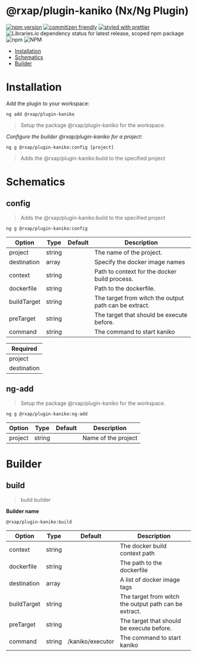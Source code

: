 @rxap/plugin-kaniko (Nx/Ng Plugin)
======

[![npm version](https://img.shields.io/npm/v/@rxap/plugin-kaniko?style=flat-square)](https://www.npmjs.com/package/@rxap/plugin-kaniko)
[![commitizen friendly](https://img.shields.io/badge/commitizen-friendly-brightgreen.svg?style=flat-square)](https://commitizen.github.io/cz-cli/)
[![styled with prettier](https://img.shields.io/badge/styled_with-prettier-ff69b4.svg?style=flat-square)](https://github.com/prettier/prettier)
![Libraries.io dependency status for latest release, scoped npm package](https://img.shields.io/librariesio/release/npm/@rxap/plugin-kaniko)
![npm](https://img.shields.io/npm/dm/@rxap/plugin-kaniko)
![NPM](https://img.shields.io/npm/l/@rxap/plugin-kaniko)

> 

- [Installation](#installation)
- [Schematics](#schematics)
- [Builder](#builder)

# Installation

Add the plugin to your workspace:

```
ng add @rxap/plugin-kaniko
```

> Setup the package @rxap/plugin-kaniko for the workspace.


*Configure the builder @rxap/plugin-kaniko for a project:*

```
ng g @rxap/plugin-kaniko:config [project]
```

> Adds the @rxap/plugin-kaniko:build to the specified project

# Schematics

## config
> Adds the @rxap/plugin-kaniko:build to the specified project

```
ng g @rxap/plugin-kaniko:config
```

Option | Type | Default | Description
--- | --- | --- | ---
project | string |  | The name of the project.
destination | array |  | Specify the docker image names
context | string |  | Path to context for the docker build process.
dockerfile | string |  | Path to the dockerfile.
buildTarget | string |  | The target from witch the output path can be extract.
preTarget | string |  | The target that should be execute before.
command | string |  | The command to start kaniko

| Required |
| --- |
| project |
| destination |

## ng-add
> Setup the package @rxap/plugin-kaniko for the workspace.

```
ng g @rxap/plugin-kaniko:ng-add
```

Option | Type | Default | Description
--- | --- | --- | ---
project | string |  | Name of the project

# Builder

## build
> build builder

**Builder name**
```
@rxap/plugin-kaniko:build
```

Option | Type | Default | Description
--- | --- | --- | ---
context | string |  | The docker build context path
dockerfile | string |  | The path to the dockerfile
destination | array |  | A list of docker image tags
buildTarget | string |  | The target from witch the output path can be extract.
preTarget | string |  | The target that should be execute before.
command | string | /kaniko/executor | The command to start kaniko
